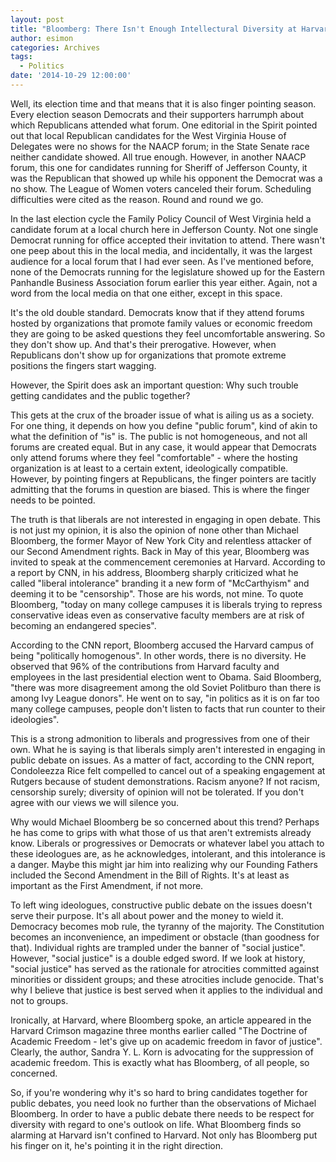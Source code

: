 ```yaml
---
layout: post
title: "Bloomberg: There Isn't Enough Intellectural Diversity at Harvard"
author: esimon
categories: Archives
tags:
  - Politics
date: '2014-10-29 12:00:00'
---
```

Well, its election time and that means that it is also finger pointing season. Every election season Democrats and their supporters harrumph about which Republicans attended what forum. One editorial in the Spirit pointed out that local Republican candidates for the West Virginia House of Delegates were no shows for the NAACP forum; in the State Senate race neither candidate showed. All true enough. However, in another NAACP forum, this one for candidates running for Sheriff of Jefferson County, it was the Republican that showed up while his opponent the Democrat was a no show. The League of Women voters canceled their forum. Scheduling difficulties were cited as the reason. Round and round we go. 

In the last election cycle the Family Policy Council of West Virginia held a candidate forum at a local church here in Jefferson County. Not one single Democrat running for office accepted their invitation to attend. There wasn't one peep about this in the local media, and incidentally, it was the largest audience for a local forum that I had ever seen. As I've mentioned before, none of the Democrats running for the legislature showed up for the Eastern Panhandle Business Association forum earlier this year either. Again, not a word from the local media on that one either, except in this space. 

It's the old double standard. Democrats know that if they attend forums hosted by organizations that promote family values or economic freedom they are going to be asked questions they feel uncomfortable answering. So they don't show up. And that's their prerogative. However, when Republicans don't show up for organizations that promote extreme positions the fingers start wagging. 

However, the Spirit does ask an important question: Why such trouble getting candidates and the public together? 

This gets at the crux of the broader issue of what is ailing us as a society. For one thing, it depends on how you define "public forum", kind of akin to what the definition of "is" is. The public is not homogeneous, and not all forums are created equal. But in any case, it would appear that Democrats only attend forums where they feel "comfortable" - where the hosting organization is at least to a certain extent, ideologically compatible. However, by pointing fingers at Republicans, the finger pointers are tacitly admitting that the forums in question are biased. This is where the finger needs to be pointed. 

The truth is that liberals are not interested in engaging in open debate. This is not just my opinion, it is also the opinion of none other than Michael Bloomberg, the former Mayor of New York City and relentless attacker of our Second Amendment rights. Back in May of this year, Bloomberg was invited to speak at the commencement ceremonies at Harvard. According to a report by CNN, in his address, Bloomberg sharply criticized what he called "liberal intolerance" branding it a new form of "McCarthyism" and deeming it to be "censorship". Those are his words, not mine. To quote Bloomberg, "today on many college campuses it is liberals trying to repress conservative ideas even as conservative faculty members are at risk of becoming an endangered species". 

According to the CNN report, Bloomberg accused the Harvard campus of being "politically homogenous". In other words, there is no diversity. He observed that 96% of the contributions from Harvard faculty and employees in the last presidential election went to Obama. Said Bloomberg, "there was more disagreement among the old Soviet Politburo than there is among Ivy League donors". He went on to say, "in politics as it is on far too many college campuses, people don't listen to facts that run counter to their ideologies". 

This is a strong admonition to liberals and progressives from one of their own. What he is saying is that liberals simply aren't interested in engaging in public debate on issues. As a matter of fact, according to the CNN report, Condoleezza Rice felt compelled to cancel out of a speaking engagement at Rutgers because of student demonstrations. Racism anyone? If not racism, censorship surely; diversity of opinion will not be tolerated. If you don't agree with our views we will silence you. 

Why would Michael Bloomberg be so concerned about this trend? Perhaps he has come to grips with what those of us that aren't extremists already know. Liberals or progressives or Democrats or whatever label you attach to these ideologues are, as he acknowledges, intolerant, and this intolerance is a danger. Maybe this might jar him into realizing why our Founding Fathers included the Second Amendment in the Bill of Rights. It's at least as important as the First Amendment, if not more. 

To left wing ideologues, constructive public debate on the issues doesn't serve their purpose. It's all about power and the money to wield it. Democracy becomes mob rule, the tyranny of the majority. The Constitution becomes an inconvenience, an impediment or obstacle (than goodness for that). Individual rights are trampled under the banner of "social justice". However, "social justice" is a double edged sword. If we look at history, "social justice" has served as the rationale for atrocities committed against minorities or dissident groups; and these atrocities include genocide. That's why I believe that justice is best served when it applies to the individual and not to groups. 

Ironically, at Harvard, where Bloomberg spoke, an article appeared in the Harvard Crimson magazine three months earlier called "The Doctrine of Academic Freedom - let's give up on academic freedom in favor of justice". Clearly, the author, Sandra Y. L. Korn is advocating for the suppression of academic freedom. This is exactly what has Bloomberg, of all people, so concerned. 

So, if you're wondering why it's so hard to bring candidates together for public debates, you need look no further than the observations of Michael Bloomberg. In order to have a public debate there needs to be respect for diversity with regard to one's outlook on life. What Bloomberg finds so alarming at Harvard isn't confined to Harvard. Not only has Bloomberg put his finger on it, he's pointing it in the right direction. 

